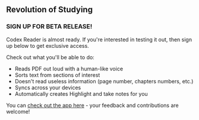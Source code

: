 ## Revolution of Studying

### SIGN UP FOR BETA RELEASE!

Codex Reader is almost ready. If you're interested in testing it out, then sign up below to get exclusive access.


Check out what you'll be able to do:

- Reads PDF out loud with a human-like voice
- Sorts text from sections of interest
- Doesn't read useless information (page number, chapters numbers, etc.)
- Syncs across your devices
- Automatically creates Highlight and take notes for you

You can [check out the app here](https://www.codexreader.com/) - your feedback and contributions are welcome!